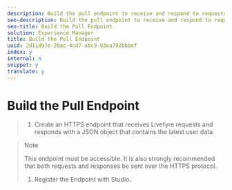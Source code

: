 ```yaml
---
description: Build the pull endpoint to receive and respond to requests for access to your user identity system.
seo-description: Build the pull endpoint to receive and respond to requests for access to your user identity system.
seo-title: Build the Pull Endpoint
solution: Experience Manager
title: Build the Pull Endpoint
uuid: 2d11d97e-20ac-4c47-abc9-93ea792bbbef
index: y
internal: n
snippet: y
translate: y
---
```


# Build the Pull Endpoint


>1. Create an HTTPS endpoint that receives Livefyre requests and responds with a JSON object that contains the latest user data.

>   >[!NOTE]
>   >
>   >This endpoint must be accessible. It is also strongly recommended that both requests and responses be sent over the HTTPS protocol.
>
>1. Register the Endpoint with Studio.
